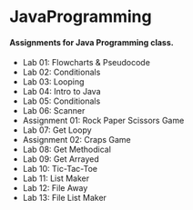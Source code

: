 # JavaProgramming
#### Assignments for Java Programming class. 

* Lab 01: Flowcharts & Pseudocode
* Lab 02: Conditionals
* Lab 03: Looping
* Lab 04: Intro to Java
* Lab 05: Conditionals
* Lab 06: Scanner
* Assignment 01: Rock Paper Scissors Game
* Lab 07: Get Loopy
* Assignment 02: Craps Game
* Lab 08: Get Methodical
* Lab 09: Get Arrayed
* Lab 10: Tic-Tac-Toe
* Lab 11: List Maker
* Lab 12: File Away
* Lab 13: File List Maker
